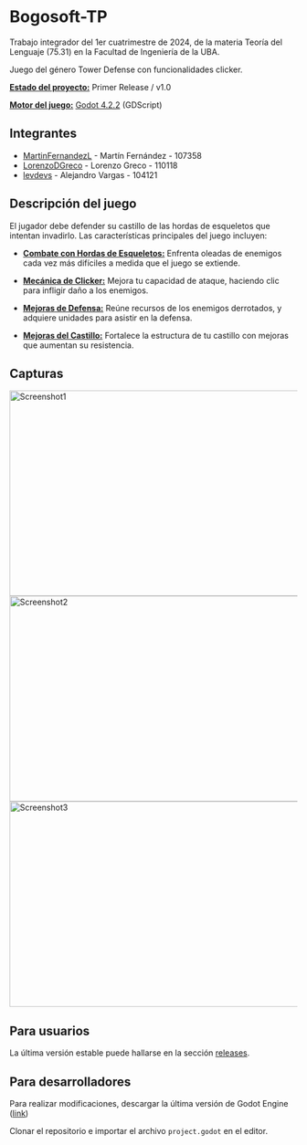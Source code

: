 # Bogosoft-TP

Trabajo integrador del 1er cuatrimestre de 2024, de la materia Teoría del Lenguaje (75.31) en la Facultad de Ingeniería de la UBA.

Juego del género Tower Defense con funcionalidades clicker.

**<ins>Estado del proyecto:</ins>** Primer Release / v1.0

**<ins>Motor del juego:</ins>** [Godot 4.2.2](https://godotengine.org/) (GDScript)


## Integrantes
* [MartinFernandezL](https://github.com/MartinFernandezL) - Martín Fernández - 107358
* [LorenzoDGreco](https://github.com/LorenzoDGreco) - Lorenzo Greco - 110118
* [levdevs](https://github.com/levdevs) - Alejandro Vargas - 104121


## Descripción del juego
El jugador debe defender su castillo de las hordas de esqueletos que intentan invadirlo. Las características principales del juego incluyen:

- **<ins>Combate con Hordas de Esqueletos:</ins>** Enfrenta oleadas de enemigos cada vez más difíciles a medida que el juego se extiende.
  
- **<ins>Mecánica de Clicker:</ins>** Mejora tu capacidad de ataque, haciendo clic para infligir daño a los enemigos.

- **<ins>Mejoras de Defensa:</ins>** Reúne recursos de los enemigos derrotados, y adquiere unidades para asistir en la defensa.

- **<ins>Mejoras del Castillo:</ins>** Fortalece la estructura de tu castillo con mejoras que aumentan su resistencia.


## Capturas
<img src="https://github.com/LorenzoDGreco/Bogosoft-TP/assets/56140791/3c1395e7-1588-4cfb-be36-b63c2e62d7de" alt="Screenshot1" width="640" height="360">

<img src="https://github.com/LorenzoDGreco/Bogosoft-TP/assets/56140791/2e13d0b7-0b89-4bdf-ac70-7042e5407639" alt="Screenshot2" width="640" height="360">

<img src="https://github.com/LorenzoDGreco/Bogosoft-TP/assets/56140791/70c2c614-fba7-4650-bfa4-016123dfe495" alt="Screenshot3" width="640" height="360">


## Para usuarios
La última versión estable puede hallarse en la sección [releases](https://github.com/LorenzoDGreco/Bogosoft-TP/releases).

## Para desarrolladores

Para realizar modificaciones, descargar la última versión de Godot Engine ([link](https://godotengine.org/download/))

Clonar el repositorio e importar el archivo `project.godot` en el editor.
